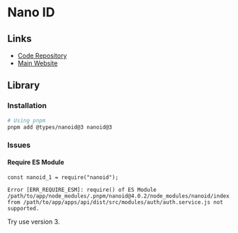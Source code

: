 # Nano ID

## Links

- [Code Repository](https://github.com/ai/nanoid)
- [Main Website](https://zelark.github.io/nano-id-cc/)

## Library

### Installation

```sh
# Using pnpm
pnpm add @types/nanoid@3 nanoid@3
```

### Issues

#### Require ES Module

```log
const nanoid_1 = require("nanoid");

Error [ERR_REQUIRE_ESM]: require() of ES Module /path/to/app/node_modules/.pnpm/nanoid@4.0.2/node_modules/nanoid/index.js from /path/to/app/apps/api/dist/src/modules/auth/auth.service.js not supported.
```

Try use version 3.

